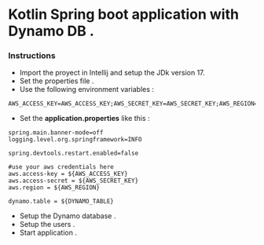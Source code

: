 # Kotlin Spring boot application with Dynamo DB .

### Instructions 

* Import the proyect in Intellij and setup the JDk version 17.
* Set the properties file .
* Use the following environment variables : 
``` 
AWS_ACCESS_KEY=AWS_ACCESS_KEY;AWS_SECRET_KEY=AWS_SECRET_KEY;AWS_REGION=AWS_REGION
```
* Set the **application.properties** like this :
``` 
spring.main.banner-mode=off
logging.level.org.springframework=INFO

spring.devtools.restart.enabled=false

#use your aws credentials here
aws.access-key = ${AWS_ACCESS_KEY}
aws.access-secret = ${AWS_SECRET_KEY}
aws.region = ${AWS_REGION}

dynamo.table = ${DYNAMO_TABLE}
```
* Setup the Dynamo database .
* Setup the users .
* Start application .

